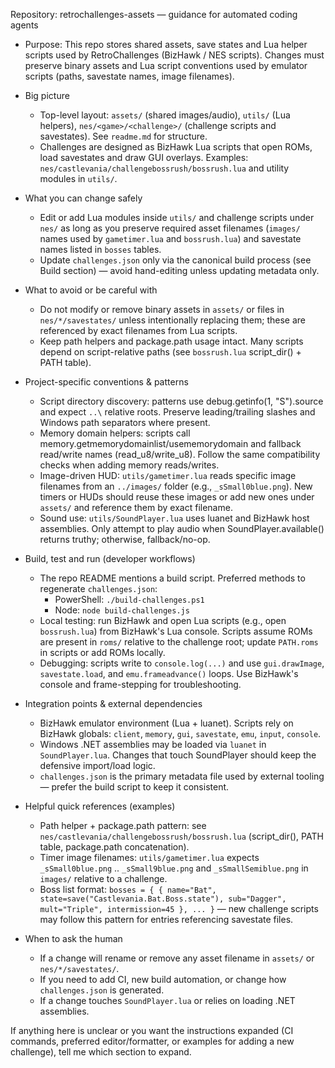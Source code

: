 Repository: retrochallenges-assets — guidance for automated coding agents

- Purpose: This repo stores shared assets, save states and Lua helper scripts used by RetroChallenges (BizHawk / NES scripts). Changes must preserve binary assets and Lua script conventions used by emulator scripts (paths, savestate names, image filenames).

- Big picture
  - Top-level layout: `assets/` (shared images/audio), `utils/` (Lua helpers), `nes/<game>/<challenge>/` (challenge scripts and savestates). See `readme.md` for structure.
  - Challenges are designed as BizHawk Lua scripts that open ROMs, load savestates and draw GUI overlays. Examples: `nes/castlevania/challengebossrush/bossrush.lua` and utility modules in `utils/`.

- What you can change safely
  - Edit or add Lua modules inside `utils/` and challenge scripts under `nes/` as long as you preserve required asset filenames (`images/` names used by `gametimer.lua` and `bossrush.lua`) and savestate names listed in `bosses` tables.
  - Update `challenges.json` only via the canonical build process (see Build section) — avoid hand-editing unless updating metadata only.

- What to avoid or be careful with
  - Do not modify or remove binary assets in `assets/` or files in `nes/*/savestates/` unless intentionally replacing them; these are referenced by exact filenames from Lua scripts.
  - Keep path helpers and package.path usage intact. Many scripts depend on script-relative paths (see `bossrush.lua` script_dir() + PATH table).

- Project-specific conventions & patterns
  - Script directory discovery: patterns use debug.getinfo(1, "S").source and expect `..\` relative roots. Preserve leading/trailing slashes and Windows path separators where present.
  - Memory domain helpers: scripts call memory.getmemorydomainlist/usememorydomain and fallback read/write names (read_u8/write_u8). Follow the same compatibility checks when adding memory reads/writes.
  - Image-driven HUD: `utils/gametimer.lua` reads specific image filenames from an `../images/` folder (e.g., `_sSmall0blue.png`). New timers or HUDs should reuse these images or add new ones under `assets/` and reference them by exact filename.
  - Sound use: `utils/SoundPlayer.lua` uses luanet and BizHawk host assemblies. Only attempt to play audio when SoundPlayer.available() returns truthy; otherwise, fallback/no-op.

- Build, test and run (developer workflows)
  - The repo README mentions a build script. Preferred methods to regenerate `challenges.json`:
    - PowerShell: `./build-challenges.ps1`
    - Node: `node build-challenges.js`
  - Local testing: run BizHawk and open Lua scripts (e.g., open `bossrush.lua`) from BizHawk's Lua console. Scripts assume ROMs are present in `roms/` relative to the challenge root; update `PATH.roms` in scripts or add ROMs locally.
  - Debugging: scripts write to `console.log(...)` and use `gui.drawImage`, `savestate.load`, and `emu.frameadvance()` loops. Use BizHawk's console and frame-stepping for troubleshooting.

- Integration points & external dependencies
  - BizHawk emulator environment (Lua + luanet). Scripts rely on BizHawk globals: `client`, `memory`, `gui`, `savestate`, `emu`, `input`, `console`.
  - Windows .NET assemblies may be loaded via `luanet` in `SoundPlayer.lua`. Changes that touch SoundPlayer should keep the defensive import/load logic.
  - `challenges.json` is the primary metadata file used by external tooling — prefer the build script to keep it consistent.

- Helpful quick references (examples)
  - Path helper + package.path pattern: see `nes/castlevania/challengebossrush/bossrush.lua` (script_dir(), PATH table, package.path concatenation).
  - Timer image filenames: `utils/gametimer.lua` expects `_sSmall0blue.png` .. `_sSmall9blue.png` and `_sSmallSemiblue.png` in `images/` relative to a challenge.
  - Boss list format: `bosses = { { name="Bat", state=save("Castlevania.Bat.Boss.state"), sub="Dagger", mult="Triple", intermission=45 }, ... }` — new challenge scripts may follow this pattern for entries referencing savestate files.

- When to ask the human
  - If a change will rename or remove any asset filename in `assets/` or `nes/*/savestates/`.
  - If you need to add CI, new build automation, or change how `challenges.json` is generated.
  - If a change touches `SoundPlayer.lua` or relies on loading .NET assemblies.

If anything here is unclear or you want the instructions expanded (CI commands, preferred editor/formatter, or examples for adding a new challenge), tell me which section to expand.